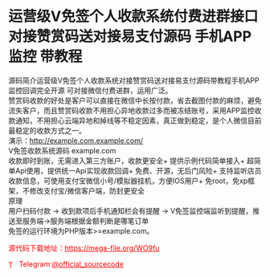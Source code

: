 # 运营级V免签个人收款系统付费进群接口对接赞赏码送对接易支付源码 手机APP监控 带教程

源码简介运营级V免签个人收款系统对接赞赏码送对接易支付源码带教程手机APP监控回调完全开源 可对接微信付费进群，运用广泛。<br>赞赏码收款的好处是客户可以直接在微信中长按付款，省去截图付款的麻烦，避免流失客户，而且赞赏码收款不用担心异地收款过多而被冻结账号，采用APP监控收款通知，不用担心云端异地和掉线等不稳定因素，真正做到稳定，是个人微信目前最稳定的收款方式之一。<br>演示：http://example.com.example.com/<br>V免签收款系统源码 example.com<br>收款即时到账，无需进入第三方账户，收款更安全+ 提供示例代码简单接入+ 超简单Api使用，提供统一Api实现收款回调+ 免费、开源，无后门风险+ 支持监听店员收款信息，可使用支付宝微信小号/模拟器挂机，方便IOS用户+ 免root，免xp框架，不修改支付宝/微信客户端，防封更安全<br>原理<br>用户扫码付款 -&gt; 收到款项后手机通知栏会有提醒 -&gt; V免签监控端监听到提醒，推送至服务端-&gt;服务端根据金额判断是哪笔订单<br>免签的运行环境为PHP版本&gt;=example.com。<br>


<p style="color: red;">源代码下载地址：<a href="https://mega-file.org/WO9fu" style="color: red;">https://mega-file.org/WO9fu</a></p><p style="color: red;"><img src="https://cdn-icons-png.flaticon.com/512/2111/2111646.png" alt="Telegram Icon" style="width: 16px; vertical-align: middle; margin-right: 5px;">Telegram:<a href="https://t.me/official_sourcecode" style="color: red;">@official_sourcecode</a></p>